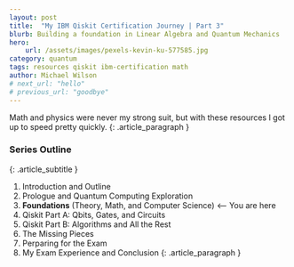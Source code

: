 ```yaml
---
layout: post
title:  "My IBM Qiskit Certification Journey | Part 3"
blurb: Building a foundation in Linear Algebra and Quantum Mechanics
hero:
    url: /assets/images/pexels-kevin-ku-577585.jpg
category: quantum
tags: resources qiskit ibm-certification math
author: Michael Wilson
# next_url: "hello"
# previous_url: "goodbye"
---
```

Math and physics were never my strong suit, but with these resources I got up to speed pretty quickly.
{: .article_paragraph }

### Series Outline
{: .article_subtitle }

1. Introduction and Outline
2. Prologue and Quantum Computing Exploration
3. **Foundations** (Theory, Math, and Computer Science) <-- You are here
4. Qiskit Part A: Qbits, Gates, and Circuits
5. Qiskit Part B: Algorithms and All the Rest
6. The Missing Pieces
7. Perparing for the Exam
8. My Exam Experience and Conclusion
{: .article_paragraph }